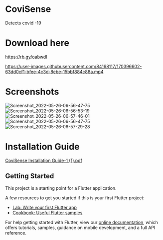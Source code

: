 # CoviSense

Detects covid -19

# Download here
https://rb.gy/oabwdl



https://user-images.githubusercontent.com/84168117/170396602-63dd0cf1-bfee-4c3d-8ebe-15bbf884c88a.mp4

# Screenshots
![Screenshot_2022-05-26-06-56-47-75](https://user-images.githubusercontent.com/84168117/170396671-6268899f-57c0-412e-857a-bd858c877736.jpg)
![Screenshot_2022-05-26-06-56-53-19](https://user-images.githubusercontent.com/84168117/170396729-efe5983e-671e-4a18-a836-ebd655d7c47a.jpg)
![Screenshot_2022-05-26-06-57-46-01](https://user-images.githubusercontent.com/84168117/170396773-4be73912-cfed-47b5-9199-9190501abec4.jpg)
![Screenshot_2022-05-26-06-56-47-75](https://user-images.githubusercontent.com/84168117/170396828-fb4a0bf9-a7f0-4d2c-a896-c038d824f4aa.jpg)
![Screenshot_2022-05-26-06-57-29-28](https://user-images.githubusercontent.com/84168117/170396891-ee412df8-e16c-4ea9-b734-da5f645aa10c.jpg)

# Installation Guide

[CoviSense Installation Guide-1 (1).pdf](https://github.com/AdityaTheDev/CoviSense/files/8775557/CoviSense.Installation.Guide-1.1.pdf)
## Getting Started

This project is a starting point for a Flutter application.

A few resources to get you started if this is your first Flutter project:

- [Lab: Write your first Flutter app](https://flutter.dev/docs/get-started/codelab)
- [Cookbook: Useful Flutter samples](https://flutter.dev/docs/cookbook)

For help getting started with Flutter, view our
[online documentation](https://flutter.dev/docs), which offers tutorials,
samples, guidance on mobile development, and a full API reference.
